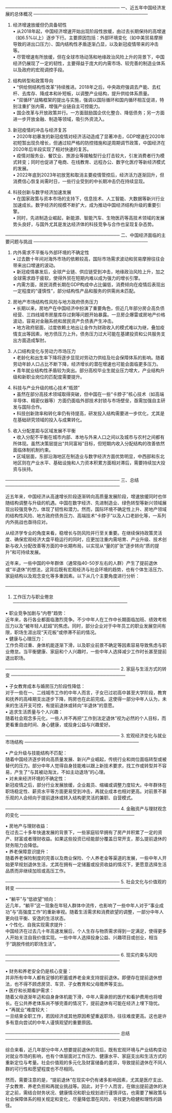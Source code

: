 ────────────────────────────────────
一、近五年中国经济发展的总体概况
────────────────────────────────────

1. 经济增速放缓但仍具备韧性  
   • 从2018年起，中国经济增速开始出现阶段性放缓，由过去长期保持的高增速（如6.5%以上）逐步下行。主要原因包括：外部环境变化（如中美贸易摩擦导致的进出口压力）、国内结构性矛盾逐渐凸显，以及新冠疫情带来的冲击等。  
   • 尽管增速有所放缓，但在全球市场动荡和地缘政治风险上升的背景下，中国经济仍展现了一定的韧性，主要得益于庞大的内需市场、较完善的制造业体系以及政府的宏观调控手段。

2. 结构转型和政策导向  
   • “供给侧结构性改革”持续推进。2018年之后，中央政府强调去产能、去杠杆、去库存、降成本和补短板，以调整产业结构，提升供给体系质量。  
   • “双循环”战略框架的提出与实施，强调以国际循环和国内循环相互促进，特别注重扩张内需，增强产业链自主可控能力。  
   • 国企改革与开放政策并行。一方面鼓励国企优化整合、降低债务；另一方面进一步开放金融、制造等领域，吸引外资流入。

3. 新冠疫情的冲击与经济复苏  
   • 2020年初暴发的新冠疫情对经济活动造成了显著冲击，GDP增速在2020年初短暂出现负增长，但通过较严格的防控措施和逆周期调节政策，中国经济在2020年后半段实现了相对快速的复苏。  
   • 疫情对服务业、餐饮业、旅游业等接触型行业打击较大，引发消费者行为模式转变；同时也促进了电商、在线教育、远程办公、数字化医疗等新经济模式的发展。  
   • 2022年底到2023年初放宽和取消主要疫情管控后，经济活力逐渐回升，但消费信心恢复尚需时日，一些行业受到的中长期冲击仍在持续显现。

4. 科技创新与数字经济加速发展  
   • 在国家政策与资本市场的支持下，信息技术、人工智能、大数据等新兴行业加速成长。数字经济的规模不断扩大，成为推动中国经济结构升级的重要引擎。  
   • 同时，先进制造业崛起，新能源、智能汽车、生物医药等高技术领域的发展势头良好，与国外尤其是发达经济体的科技竞争与合作也呈现复杂态势。

────────────────────────────────────
二、中国经济面临的主要问题与挑战
────────────────────────────────────

1. 内外需求不平衡与外部环境的不确定性  
   • 过去数十年间对海外市场的依赖较高，国际市场需求波动和贸易摩擦往往会带来出口增速的波动。  
   • 新冠疫情暴发后，全球产业链、供应链受到冲击，地缘政治风险上升，加之全球需求趋于疲软，使得外贸在短期内难以成为强力的增长引擎。  
   • 内需方面，居民消费长期在GDP构成中占比偏低，消费倾向在疫情后表现出一定程度的“谨慎性”，部分结构性产品和服务的供需尚未匹配。

2. 房地产市场结构性风险与地方政府债务压力  
   • 长期以来，房地产在中国经济中扮演了重要角色，但近几年部分房企高负债经营、三四线城市房屋库存过剩等问题开始暴露。一旦房企爆雷或房地产价格波动，容易对金融系统和居民资产负债表产生冲击。  
   • 地方政府层面，过度依赖土地出让金作为财政收入的模式难以为继，叠加疫情支出等因素，地方债压力上升。债务压力过大可能在基建投资和公共服务支出方面造成掣肘。

3. 人口结构变化与劳动力市场压力  
   • 老龄化和出生率下降将逐步显现对劳动力供给及社会保障体系的影响。随着劳动年龄人口占比不断下降，经济增长的潜在增速也可能会面临更多压力。  
   • 青年就业结构性矛盾较为突出。部分高校毕业生就业压力增大，产业结构升级和新职业岗位的匹配度需要提升。

4. 科技与产业升级的核心技术“瓶颈”  
   • 虽然在部分高技术领域取得突破，但中国在一些“卡脖子”核心技术（如高端半导体、精密仪器等）方面仍面临外部技术封锁与市场壁垒，亟需加强自主研发与国际合作。  
   • 科技创新效率和转化率仍有待提高，研发投入结构需要进一步优化，尤其是在基础研究领域的投入与成果转化。

5. 收入分配差距与区域发展不平衡  
   • 收入分配不平衡在城市内部、本地与外来人口之间以及城市与农村之间都有所体现。虽然决策层提出“共同富裕”目标，但短期内收入分配结构的改善依然面临体制机制约束。  
   • 区域层面，东部沿海地区在制造业与数字经济方面优势明显，中西部和东北地区则在产业水平、基础设施和人力资本积累方面相对滞后，需要持续加大投资与扶持。

────────────────────────────────────
三、总结
────────────────────────────────────

近五年来，中国经济从高速增长阶段逐渐转向高质量发展阶段，增速放缓同时也伴随结构调整与升级的机遇。中国在数字经济、先进制造业、绿色转型等新兴领域展现出较强竞争力，体现了韧性和潜力。然而，国际环境不确定性上升、房地产领域的结构性风险、地方政府债务压力、高端技术“卡脖子”以及人口老龄化等，一系列内外挑战也亟待应对。

从经济学专业的角度来看，稳增长与防风险并行至关重要。在继续保持政策灵活度、确保宏观经济大盘平稳运行的同时，应更加注重内需培育、产业升级、技术创新与收入分配改善等方面的中长期布局，以实现从“量的扩张”逐步转向“质的提升”和可持续发展。


近年来，一些中国的中年群体（通常指40-50岁左右的人群）产生了提前退休或“半退休”的想法，这背后既有宏观经济与社会环境的趋势，也有个体生活压力、家庭结构以及观念变化等多重因素。以下从几个主要角度进行分析：

────────────────────────────────────
1. 工作压力与职业倦怠
────────────────────────────────────

• 职业竞争加剧与“内卷”趋势：  
  近年来，各行各业都面临激烈竞争。不少中年人在工作中长期面临加班、绩效考核压力以及“被年轻人赶超”的焦虑。同时，部分企业对于中年员工的职业发展空间有限，职场生涯出现“天花板”或停滞不前的情况。  
• 健康与心理压力：  
  工作负荷过重、身体机能逐渐下滑，以及职业前景不确定等因素容易导致焦虑与职业倦怠。当平衡健康、家庭和个人兴趣时，一些中年人选择减少工作时长甚至提前退出职场。

────────────────────────────────────
2. 家庭与生活方式的转变
────────────────────────────────────

• 子女教育成本与婚房压力阶段性降低：  
  对于一些在一、二线城市工作的中年人而言，子女已过初高中甚至大学阶段，教育和抚养的高峰期支出逐步下降，购房也在此前完成。这使得一部分中年人认为，未来的生活开支可控，有提前退休或转向“半退休”的意愿。  
• 追求生活质量与个人兴趣：  
  随着社会观念多元化，一些人并不再把“工作到法定退休”视为必然的个人目标，而更看重自由时间、身心健康，或投身公益与兴趣爱好。

────────────────────────────────────
3. 宏观经济变化与就业市场结构
────────────────────────────────────

• 产业升级与技能结构不匹配：  
  随着中国经济逐步转向高质量发展、新兴产业崛起，传统行业和岗位面临转型或被替代的压力。部分中年人觉得自身技能难以跟上新技术要求，找工作或转型并不容易，产生了“与其被动淘汰，不如主动退场”的心理。  
• 对未来经济环境的不确定性：  
  新冠疫情之后，部分行业发展放缓，企业裁员、缩编或调整力度较大。中年群体在职场稳定性、薪资水平等方面更易受到冲击，再就业成本也相对更高。对前景不甚乐观的人会倾向于提前退休或转入结构更灵活的兼职、自营模式。

────────────────────────────────────
4. 金融资产与理财观念的变化
────────────────────────────────────

• 房地产与理财收益：  
  在过去二十多年快速发展的背景下，一些家庭较早拥有了房产并积累了一定的资产、财富或者理财收益。如果这些投资已经能部分覆盖日常开支，那么提前退休的财务阻力会降低。  
• 养老保障意识提升：  
  随着养老保险制度的完善以及商业保险、个人养老金等渠道的发展，一些中年人开始更早规划退休生活，尤其在拥有一定储蓄或投资收益的情况下，更愿意选择生活品质而非继续加班或高压工作。

────────────────────────────────────
5. 社会文化与价值观的转变
────────────────────────────────────

• “躺平”与“低欲望”倾向：  
  近几年，“躺平”这一现象在年轻人群体中流传，也影响了一些中年人对于“事业成功”与“高强度工作”的重新审视。随着生活需求和消费欲望的调整，一部分中年人更向往平衡、安逸的生活状态。  
• 个性化、自我实现需求提升：  
  中国经济在过去几十年高速发展后，个人生存与物质需求得到一定满足，使得更多人开始关注自我价值实现。一些中年人选择投身公益、兴趣项目或创业，相当于“跳脱传统的职场生活”。

────────────────────────────────────
6. 现实约束与风险
────────────────────────────────────

• 财务和养老安全仍是核心变量：  
  并非所有中年人都有足够的积蓄或养老金来支持提前退休。即便存在提前退休想法，也不得不顾虑房贷、车贷、子女教育和父母赡养等支出。  
• 医疗和长期看护需求：  
  随着父母逐渐年迈和自身身体机能下滑，中年人需承担的医疗和看护费用也将增长。在公共养老体系尚不够完善的情况下，提前退休有可能在经济上埋下隐忧。  
• “再就业”难度较大：  
  一旦结束全职工作，若因经济或其他原因希望重返职场，往往难度更高。这也是许多有意向尝试的中年人谨慎观望的重要原因。

────────────────────────────────────
总结
────────────────────────────────────

综合来看，近几年部分中年人想要提前退休的背后，既有宏观环境与产业结构变动对就业市场的影响，也有个体层面对工作压力、健康水平、家庭支出和生活方式的重新定位与考量。社会价值观的多元化及财富储备的差异，导致提前退休在不同人群的可行性和愿望程度也不尽相同。

然而，需要注意的是，“提前退休”在现实中仍有诸多影响因素，尤其是医疗支出、子女教育、养老负担和再就业挑战等。因此，对于个人而言，在做出提前退休的决定之前，需结合财务状况、健康情况和职业规划进行谨慎评估，也需要了解政策与社会保障体系的相关规定和变化，尽量降低潜在风险，寻找更为稳健和理性的路径。